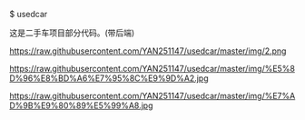 $ usedcar

这是二手车项目部分代码。(带后端)

https://raw.githubusercontent.com/YAN251147/usedcar/master/img/2.png


https://raw.githubusercontent.com/YAN251147/usedcar/master/img/%E5%8D%96%E8%BD%A6%E7%95%8C%E9%9D%A2.jpg

https://raw.githubusercontent.com/YAN251147/usedcar/master/img/%E7%AD%9B%E9%80%89%E5%99%A8.jpg